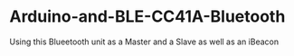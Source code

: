 # Arduino-and-BLE-CC41A-Bluetooth
Using this Blueetooth unit as a Master and a Slave as well as an iBeacon
